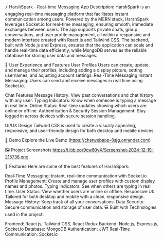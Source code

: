 ⚡ HarshSpark - Real-time Messaging App
Description:
HarshSpark is an engaging real-time messaging platform that facilitates instant communication among users. Powered by the MERN stack, HarshSpark leverages Socket.io for real-time messaging, ensuring smooth, immediate exchanges between users. The app supports private chats, group conversations, and user profile management, all within a responsive and modern interface created with React.js and Tailwind CSS. The backend, built with Node.js and Express, ensures that the application can scale and handle real-time data efficiently, while MongoDB serves as the reliable database for storing user data and messages.

🌟 User Experience and Features
User Profiles
Users can create, update, and manage their profiles, including adding a display picture, setting usernames, and adjusting account settings.
Real-Time Messaging
Instant Messaging: Users can send and receive messages in real time using Socket.io.

Chat Features
Message History: View past conversations and chat history with any user.
Typing Indicators: Know when someone is typing a message in real time.
Online Status: Real-time updates showing which users are online or offline.
Authentication & Security
Session Management: Stay logged in across devices with secure session handling.

UI/UX Design
Tailwind CSS is used to create a visually appealing, responsive, and user-friendly design for both desktop and mobile devices.

🚀 Demo
Explore the Live Demo (https://chatwebapp-8sjg.onrender.com)

🖼️ Project Screenshots
https://i.ibb.co/9cw60yX/Screenshot-2024-12-19-215738.png

🧐 Features
Here are some of the best features of HarshSpark:

Real-Time Messaging: Instant, real-time communication with Socket.io.
Profile Management: Create and manage user profiles with custom display names and photos.
Typing Indicators: See when others are typing in real time.
User Status: View whether users are online or offline.
Responsive UI: Tailored for both desktop and mobile with a clean, responsive design.
Message History: Keep track of all your conversations.
Data Security: Secure communication and storage of user data.
💻 Built with
Technologies used in the project:

Frontend: React.js, Tailwind CSS, React Redux
Backend: Node.js, Express.js, Socket.io
Database: MongoDB
Authentication: JWT
Real-Time Communication: Socket.io
